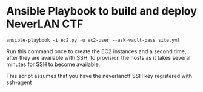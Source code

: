 # Ansible Playbook to build and deploy NeverLAN CTF  

    ansible-playbook -i ec2.py -u ec2-user --ask-vault-pass site.yml  

Run this command once to create the EC2 instances and a second time,
after they are available with SSH, to provision the hosts as it takes several minutes for SSH to become
available.

This script assumes that you have the neverlanctf SSH key registered with ssh-agent
